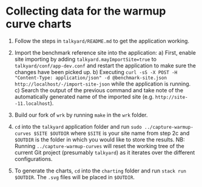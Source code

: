 Collecting data for the warmup curve charts
======================================================

1) Follow the steps in `talkyard/README.md` to get the application working.

2) Import the benchmark reference site into the application:
  a) First, enable site importing by adding `talkyard.mayImportSite=true` to `talkyard/conf/app-dev.conf` and restart the application to make sure the changes have been picked up.
  b) Executing `curl -sS -X POST -H "Content-Type: application/json" -d @benchmark-site.json  http://localhost/-/import-site-json` while the application is running.
  c) Search the output of the previous command and take note of the automatically generated name of the imported site (e.g. `http://site--11.localhost`).

3) Build our fork of `wrk` by running `make` in the `wrk` folder.

4) `cd` into the `talkyard` application folder and run `sudo ../capture-warmup-curves $SITE $OUTDIR` where `$SITE` is your site name from step 2c and `$OUTDIR` is the folder in which you would like to store the results. NB: Running `../capture-warmup-curves` will reset the working tree of the current Git project (presumably `talkyard`) as it iterates over the different configurations.

5) To generate the charts, `cd` into the `charting` folder and run `stack run $OUTDIR`. The `.svg` files will be placed in `$OUTDIR`.
